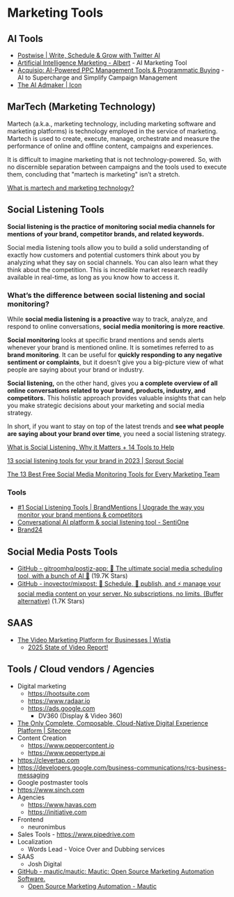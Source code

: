 # Marketing Tools

## AI Tools

- [Postwise | Write, Schedule & Grow with Twitter AI](https://postwise.ai/)
- [Artificial Intelligence Marketing - Albert](https://albert.ai/) - AI Marketing Tool
- [Acquisio: AI-Powered PPC Management Tools & Programmatic Buying](https://www.acquisio.com/) - AI to Supercharge and Simplify Campaign Management
- [The AI Admaker \| Icon](https://icon.com/)

## MarTech (Marketing Technology)

Martech (a.k.a., marketing technology, including marketing software and marketing platforms) is technology employed in the service of marketing. Martech is used to create, execute, manage, orchestrate and measure the performance of online and offline content, campaigns and experiences.

It is difficult to imagine marketing that is not technology-powered. So, with no discernible separation between campaigns and the tools used to execute them, concluding that "martech is marketing" isn’t a stretch.

[What is martech and marketing technology?](https://martech.org/what-is-martech/)

## Social Listening Tools

**Social listening is the practice of monitoring social media channels for mentions of your brand, competitor brands, and related keywords.**

Social media listening tools allow you to build a solid understanding of exactly how customers and potential customers think about you by analyzing what they say on social channels. You can also learn what they think about the competition. This is incredible market research readily available in real-time, as long as you know how to access it.

### What’s the difference between social listening and social monitoring?

While **social media listening is a proactive** way to track, analyze, and respond to online conversations, **social media monitoring is more reactive**.

**Social monitoring** looks at specific brand mentions and sends alerts whenever your brand is mentioned online. It is sometimes referred to as **brand monitoring**. It can be useful for **quickly responding to any negative sentiment or complaints**, but it doesn’t give you a big-picture view of what people are saying about your brand or industry.

**Social listening,** on the other hand, gives you **a complete overview of all online conversations related to your brand, products, industry, and competitors.** This holistic approach provides valuable insights that can help you make strategic decisions about your marketing and social media strategy.

In short, if you want to stay on top of the latest trends and **see what people are saying about your brand over time**, you need a social listening strategy.

[What is Social Listening, Why it Matters + 14 Tools to Help](https://blog.hootsuite.com/social-listening-business/)

[13 social listening tools for your brand in 2023 | Sprout Social](https://sproutsocial.com/insights/social-listening-tools/)

[The 13 Best Free Social Media Monitoring Tools for Every Marketing Team](https://blog.hubspot.com/blog/tabid/6307/bid/29437/20-free-social-media-and-brand-monitoring-tools-that-rock.aspx)

### Tools

- [#1 Social Listening Tools | BrandMentions | Upgrade the way you monitor your brand mentions & competitors](https://brandmentions.com/hub/social-listening-tools)
- [Conversational AI platform & social listening tool - SentiOne](https://sentione.com/)
- [Brand24](https://brand24.com/social-listening-software/)

## Social Media Posts Tools

- [GitHub - gitroomhq/postiz-app: 📨 The ultimate social media scheduling tool, with a bunch of AI 🤖](https://github.com/gitroomhq/postiz-app) (19.7K Stars)
- [GitHub - inovector/mixpost: 📅 Schedule, 📢 publish, and ⚡ manage your social media content on your server. No subscriptions, no limits. (Buffer alternative)](https://github.com/inovector/mixpost) (1.7K Stars)

## SAAS

- [The Video Marketing Platform for Businesses \| Wistia](https://wistia.com/)
	- [2025 State of Video Report!](https://wistia.com/for/thanks-state-of-video)

## Tools / Cloud vendors / Agencies

- Digital marketing
    - https://hootsuite.com
    - https://www.radaar.io
    - https://ads.google.com
        - DV360 (Display & Video 360)
- [The Only Complete, Composable, Cloud-Native Digital Experience Platform | Sitecore](https://www.sitecore.com/)
- Content Creation
	- https://www.peppercontent.io
	- https://www.peppertype.ai
- https://clevertap.com
- https://developers.google.com/business-communications/rcs-business-messaging
- Google postmaster tools
- https://www.sinch.com
- Agencies
	- https://www.havas.com
	- https://initiative.com
- Frontend
    - neuronimbus
- Sales Tools - https://www.pipedrive.com
- Localization
    - Words Lead - Voice Over and Dubbing services
- SAAS
    - Josh Digital
- [GitHub - mautic/mautic: Mautic: Open Source Marketing Automation Software.](https://github.com/mautic/mautic)
	- [Open Source Marketing Automation - Mautic](https://mautic.org/)
